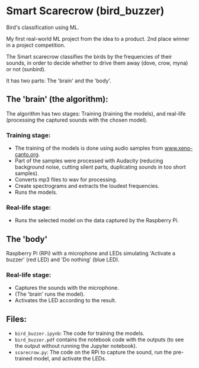 # Smart Scarecrow (bird_buzzer)
Bird's classification using ML.

My first real-world ML project from the idea to a product. 2nd place winner in a project competition.

The Smart scarecrow classifies the birds by the frequencies of their sounds, in order to decide whether to drive them away (dove, crow, myna) or not (sunbird).

It has two parts: The 'brain' and the 'body'.

## The 'brain' (the algorithm):
The algorithm has two stages: Training (training the models), and real-life (processing the captured sounds with the chosen model).

### Training stage: 

* The training of the models is done using audio samples from www.xeno-canto.org.
* Part of the samples were processed with Audacity (reducing background noise, cutting silent parts, duplicating sounds in too short samples).
* Converts mp3 files to wav for processing.
* Create spectrograms and extracts the loudest frequencies.
* Runs the models.

### Real-life stage:
* Runs the selected model on the data captured by the Raspberry Pi.

## The 'body' 
Raspberry Pi (RPi) with a microphone and LEDs simulating 'Activate a buzzer' (red LED) and 'Do nothing' (blue LED).

### Real-life stage:
* Captures the sounds with the microphone.
* (The 'brain' runs the model).
* Activates the LED according to the result.


## Files:

* `bird_buzzer.ipynb`: The code for training the models.
* `bird_buzzer.pdf` contains the notebook code with the outputs (to see the output without running the Jupyter notebook).
* `scarecrow.py`: The code on the RPi to capture the sound, run the pre-trained model, and activate the LEDs.
